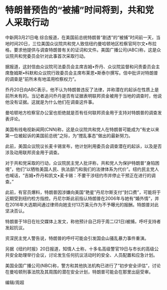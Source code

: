 # 特朗普预告的“被捕”时间将到，共和党人采取行动

中新网3月21日电
综合报道，在美国前总统特朗普“剧透”的“被捕”时间前一天，当地时间20日，三位美国众议院共和党人致信纽约曼哈顿地区检察官阿尔文•布拉格，要求他提供与调查特朗普有关的证词和文件。美国广播公司(ABC)称，这是众议院共和党委员会针对此事首次采取行动。

据报道，这封信由众议院司法委员会主席吉姆•乔丹、众议院监督和问责委员会主席詹姆斯•科默和众议院行政委员会主席布莱恩•斯泰尔撰写。信中批评对特朗普的调查是“前所未有地滥用检察权力”。

乔丹20日向ABC表示，他不认为特朗普违反了法律，并称潜在的起诉在性质上是前所未有的。当记者追问乔丹是否有证据表明联邦资金被用于当地的调查时，他说他没有证据。这就是为什么他们在调查这件事。

曼哈顿地方检察官办公室也拒绝就是否有任何联邦资金用于支持对特朗普的调查发表评论。

美国有线电视新闻网(CNN)称，这是众议院共和党人在特朗普可能成为“有史以来第一位被起诉的美国前总统”之际，为“搅乱事态”做出的最新努力。

此前，美国众议院议长麦卡锡宣布，他计划利用委员会调查潜在的起诉，以及是否涉及动用联邦资金用于调查。

对于共和党采取的行动，众议院民主党人批评称，共和党人为保护特朗普“身陷困境”，他们“以牺牲美国人民、执法部门和我们的法律体系为代价”。纽约民主党人也喊话，“吉姆•乔丹和凯文•麦卡锡：不要干涉纽约市并停止干预正在进行的调查。”

此前，有官员爆料，特朗普因涉嫌向美国“艳星”丹尼尔斯支付“封口费”，可能将于近期受到纽约检方指控。丹尼尔斯此前指认特朗普在2006年与她有“婚外情”，并在2016年大选期间通过律师向她支付13万美元作为不予曝光的报酬。特朗普对此坚决否认。

特朗普于18日在社交媒体上发文，称他预计自己将于周二(21日)被捕，呼吁支持者发起抗议。

资深民主党人警告说，特朗普的呼吁可能会引发国会山骚乱暴力事件重演。

另据《纽约时报》20日报道，知情人士称，十多名高级警官19日与市长的高级公共安全助理举行会议，讨论发生任何抗议活动时的安全、人员配置和应急计划。

美国全国广播公司(NBC)称，警方和其他执法机构已进行了“初步安全评估”，讨论在曼哈顿刑事法院及其周围的潜在安全计划，特朗普可能会在那里出庭受审。

编辑/周超

